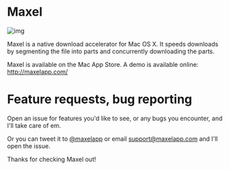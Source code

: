 # Maxel
![img](http://i.imgur.com/gIV1x88.png)

Maxel is a native download accelerator for Mac OS X. It speeds downloads by segmenting the file into parts and concurrently downloading the parts.

Maxel is available on the Mac App Store. A demo is available online: http://maxelapp.com/

# Feature requests, bug reporting
Open an issue for features you'd like to see, or any bugs you encounter, and I'll take care of em.

Or you can tweet it to [@maxelapp](https://twitter.com/maxelapp) or email [support@maxelapp.com](mailto:support@maxelapp.com) and I'll open the issue.

Thanks for checking Maxel out!
